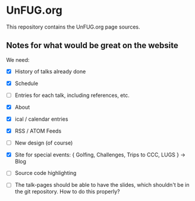 # UnFUG.org

This repository contains the UnFUG.org page sources.

## Notes for what would be great on the website

We need:

* [x] History of talks already done
* [x] Schedule
* [ ] Entries for each talk, including references, etc.
* [x] About
* [x] ical / calendar entries
* [x] RSS / ATOM Feeds
* [ ] New design (of course)
* [x] Site for special events: { Golfing, Challenges, Trips to CCC, LUGS } -> Blog
* [ ] Source code highlighting
* [ ] The talk-pages should be able to have the slides, which shouldn't be in the
  git repository. How to do this properly?


